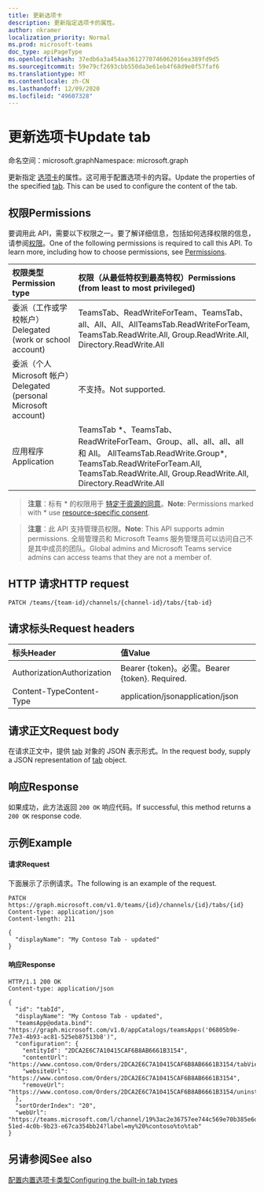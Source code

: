 ```yaml
---
title: 更新选项卡
description: 更新指定选项卡的属性。
author: nkramer
localization_priority: Normal
ms.prod: microsoft-teams
doc_type: apiPageType
ms.openlocfilehash: 37edb6a3a454aa3612770746062016ea389fd9d5
ms.sourcegitcommit: 59e79cf2693cbb550da3e61eb4f68d9e0f57faf6
ms.translationtype: MT
ms.contentlocale: zh-CN
ms.lasthandoff: 12/09/2020
ms.locfileid: "49607328"
---
```

# <a name="update-tab"></a><span data-ttu-id="84948-103">更新选项卡</span><span class="sxs-lookup"><span data-stu-id="84948-103">Update tab</span></span>

<span data-ttu-id="84948-104">命名空间：microsoft.graph</span><span class="sxs-lookup"><span data-stu-id="84948-104">Namespace: microsoft.graph</span></span>


<span data-ttu-id="84948-105">更新指定 [选项卡](../resources/teamstab.md)的属性。这可用于配置选项卡的内容。</span><span class="sxs-lookup"><span data-stu-id="84948-105">Update the properties of the specified [tab](../resources/teamstab.md). This can be used to configure the content of the tab.</span></span>

## <a name="permissions"></a><span data-ttu-id="84948-106">权限</span><span class="sxs-lookup"><span data-stu-id="84948-106">Permissions</span></span>
<span data-ttu-id="84948-p101">要调用此 API，需要以下权限之一。要了解详细信息，包括如何选择权限的信息，请参阅[权限](/graph/permissions-reference)。</span><span class="sxs-lookup"><span data-stu-id="84948-p101">One of the following permissions is required to call this API. To learn more, including how to choose permissions, see [Permissions](/graph/permissions-reference).</span></span>


|<span data-ttu-id="84948-109">权限类型</span><span class="sxs-lookup"><span data-stu-id="84948-109">Permission type</span></span>      | <span data-ttu-id="84948-110">权限（从最低特权到最高特权）</span><span class="sxs-lookup"><span data-stu-id="84948-110">Permissions (from least to most privileged)</span></span>              |
|:--------------------|:---------------------------------------------------------|
|<span data-ttu-id="84948-111">委派（工作或学校帐户）</span><span class="sxs-lookup"><span data-stu-id="84948-111">Delegated (work or school account)</span></span> |  <span data-ttu-id="84948-112">TeamsTab、ReadWriteForTeam、TeamsTab、all、All、All、All</span><span class="sxs-lookup"><span data-stu-id="84948-112">TeamsTab.ReadWriteForTeam, TeamsTab.ReadWrite.All, Group.ReadWrite.All, Directory.ReadWrite.All</span></span> |
|<span data-ttu-id="84948-113">委派（个人 Microsoft 帐户）</span><span class="sxs-lookup"><span data-stu-id="84948-113">Delegated (personal Microsoft account)</span></span> | <span data-ttu-id="84948-114">不支持。</span><span class="sxs-lookup"><span data-stu-id="84948-114">Not supported.</span></span>    |
|<span data-ttu-id="84948-115">应用程序</span><span class="sxs-lookup"><span data-stu-id="84948-115">Application</span></span> | <span data-ttu-id="84948-116">TeamsTab \*、TeamsTab、ReadWriteForTeam、Group、all、all、all、all 和 All。 All</span><span class="sxs-lookup"><span data-stu-id="84948-116">TeamsTab.ReadWrite.Group\*, TeamsTab.ReadWriteForTeam.All, TeamsTab.ReadWrite.All, Group.ReadWrite.All, Directory.ReadWrite.All</span></span> |

> <span data-ttu-id="84948-117">**注意**：标有 \* 的权限用于 [特定于资源的同意]( https://aka.ms/teams-rsc)。</span><span class="sxs-lookup"><span data-stu-id="84948-117">**Note**: Permissions marked with \* use [resource-specific consent]( https://aka.ms/teams-rsc).</span></span>

> <span data-ttu-id="84948-118">**注意**：此 API 支持管理员权限。</span><span class="sxs-lookup"><span data-stu-id="84948-118">**Note**: This API supports admin permissions.</span></span> <span data-ttu-id="84948-119">全局管理员和 Microsoft Teams 服务管理员可以访问自己不是其中成员的团队。</span><span class="sxs-lookup"><span data-stu-id="84948-119">Global admins and Microsoft Teams service admins can access teams that they are not a member of.</span></span>

## <a name="http-request"></a><span data-ttu-id="84948-120">HTTP 请求</span><span class="sxs-lookup"><span data-stu-id="84948-120">HTTP request</span></span>
```http
PATCH /teams/{team-id}/channels/{channel-id}/tabs/{tab-id}
```

## <a name="request-headers"></a><span data-ttu-id="84948-121">请求标头</span><span class="sxs-lookup"><span data-stu-id="84948-121">Request headers</span></span>
| <span data-ttu-id="84948-122">标头</span><span class="sxs-lookup"><span data-stu-id="84948-122">Header</span></span>       | <span data-ttu-id="84948-123">值</span><span class="sxs-lookup"><span data-stu-id="84948-123">Value</span></span> |
|:---------------|:--------|
| <span data-ttu-id="84948-124">Authorization</span><span class="sxs-lookup"><span data-stu-id="84948-124">Authorization</span></span>  | <span data-ttu-id="84948-p103">Bearer {token}。必需。</span><span class="sxs-lookup"><span data-stu-id="84948-p103">Bearer {token}. Required.</span></span>  |
| <span data-ttu-id="84948-127">Content-Type</span><span class="sxs-lookup"><span data-stu-id="84948-127">Content-Type</span></span>  | <span data-ttu-id="84948-128">application/json</span><span class="sxs-lookup"><span data-stu-id="84948-128">application/json</span></span>  |

## <a name="request-body"></a><span data-ttu-id="84948-129">请求正文</span><span class="sxs-lookup"><span data-stu-id="84948-129">Request body</span></span>
<span data-ttu-id="84948-130">在请求正文中，提供 [tab](../resources/teamstab.md) 对象的 JSON 表示形式。</span><span class="sxs-lookup"><span data-stu-id="84948-130">In the request body, supply a JSON representation of [tab](../resources/teamstab.md) object.</span></span>

## <a name="response"></a><span data-ttu-id="84948-131">响应</span><span class="sxs-lookup"><span data-stu-id="84948-131">Response</span></span>

<span data-ttu-id="84948-132">如果成功，此方法返回 `200 OK` 响应代码。</span><span class="sxs-lookup"><span data-stu-id="84948-132">If successful, this method returns a `200 OK` response code.</span></span>

## <a name="example"></a><span data-ttu-id="84948-133">示例</span><span class="sxs-lookup"><span data-stu-id="84948-133">Example</span></span>
#### <a name="request"></a><span data-ttu-id="84948-134">请求</span><span class="sxs-lookup"><span data-stu-id="84948-134">Request</span></span>
<span data-ttu-id="84948-135">下面展示了示例请求。</span><span class="sxs-lookup"><span data-stu-id="84948-135">The following is an example of the request.</span></span>
```http
PATCH https://graph.microsoft.com/v1.0/teams/{id}/channels/{id}/tabs/{id}
Content-type: application/json
Content-length: 211

{
  "displayName": "My Contoso Tab - updated"
}
```
#### <a name="response"></a><span data-ttu-id="84948-136">响应</span><span class="sxs-lookup"><span data-stu-id="84948-136">Response</span></span>
```http
HTTP/1.1 200 OK
Content-type: application/json

{
  "id": "tabId",
  "displayName": "My Contoso Tab - updated",
  "teamsApp@odata.bind": "https://graph.microsoft.com/v1.0/appCatalogs/teamsApps('06805b9e-77e3-4b93-ac81-525eb87513b8')",
  "configuration": {
    "entityId": "2DCA2E6C7A10415CAF6B8AB6661B3154",
    "contentUrl": "https://www.contoso.com/Orders/2DCA2E6C7A10415CAF6B8AB6661B3154/tabView",
    "websiteUrl": "https://www.contoso.com/Orders/2DCA2E6C7A10415CAF6B8AB6661B3154",
    "removeUrl": "https://www.contoso.com/Orders/2DCA2E6C7A10415CAF6B8AB6661B3154/uninstallTab"
  },
  "sortOrderIndex": "20",
  "webUrl": "https://teams.microsoft.com/l/channel/19%3ac2e36757ee744c569e70b385e6dd79b6%40thread.skype/tab%3a%3afd736d46-51ed-4c0b-9b23-e67ca354bb24?label=my%20%contoso%to%tab"
}
```

## <a name="see-also"></a><span data-ttu-id="84948-137">另请参阅</span><span class="sxs-lookup"><span data-stu-id="84948-137">See also</span></span>

[<span data-ttu-id="84948-138">配置内置选项卡类型</span><span class="sxs-lookup"><span data-stu-id="84948-138">Configuring the built-in tab types</span></span>](/graph/teams-configuring-builtin-tabs)

<!-- uuid: 8fcb5dbc-d5aa-4681-8e31-b001d5168d79
2015-10-25 14:57:30 UTC -->
<!--
{
  "type": "#page.annotation",
  "description": "Update tab in channel",
  "keywords": "",
  "section": "documentation",
  "tocPath": ""
}
-->

